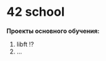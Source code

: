 # 42 school
**Проекты основного обучения:**

1) libft &#8265;
2) ...










































